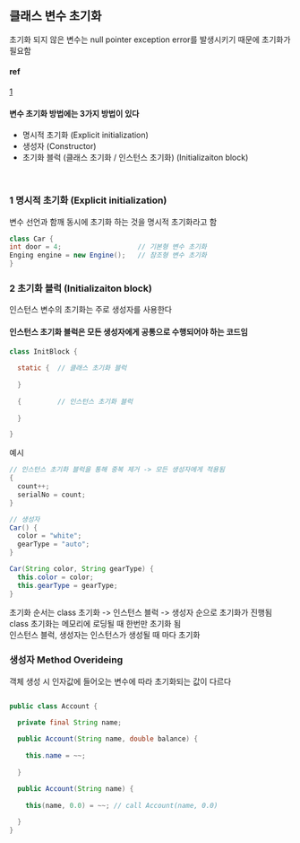 ## 클래스 변수 초기화
초기화 되지 않은 변수는 null pointer exception error를 발생시키기 때문에 초기화가 필요함 
#### ref
[1](https://doublesprogramming.tistory.com/73)

#### 변수 초기화 방법에는 3가지 방법이 있다
- 명시적 초기화 (Explicit initialization)
- 생성자 (Constructor)
- 초기화 블럭 (클래스 초기화 / 인스턴스 초기화) (Initializaiton block)
<br/>

### 1 명시적 초기화 (Explicit initialization)
변수 선언과 함깨 동시에 초기화 하는 것을 명시적 초기화라고 함
```java
class Car {
int door = 4;                   // 기본형 변수 초기화
Enging engine = new Engine();   // 참조형 변수 초기화
}
```

### 2 초기화 블럭 (Initializaiton block)
인스턴스 변수의 초기화는 주로 생성자를 사용한다
#### 인스턴스 초기화 블럭은 모든 생성자에게 공통으로 수행되어야 하는 코드임
```java
class InitBlock {
  
  static {  // 클래스 초기화 블럭
  
  }
  
  {         // 인스턴스 초기화 블럭
  
  }

}
```
예시
```java
// 인스턴스 초기화 블럭을 통해 중복 제거 -> 모든 생성자에게 적용됨
{
  count++;
  serialNo = count;
}

// 생성자
Car() {
  color = "white";
  gearType = "auto";
}

Car(String color, String gearType) {
  this.color = color;
  this.gearType = gearType;
}
```

초기화 순서는 class 초기화 -> 인스턴스 블럭 -> 생성자 순으로 초기화가 진행됨 <br/>
class 초기화는 메모리에 로딩될 때 한번만 초기화 됨 <br/>
인스턴스 블럭, 생성자는 인스턴스가 생성될 때 마다 초기화 <br/>

### 생성자 Method Overideing

객체 생성 시 인자값에 들어오는 변수에 따라 초기화되는 값이 다르다

```java

public class Account {

  private final String name;
  
  public Account(String name, double balance) {
  
    this.name = ~~;
  
  }

  public Account(String name) {
  
    this(name, 0.0) = ~~; // call Account(name, 0.0)
  
  }
}
```
